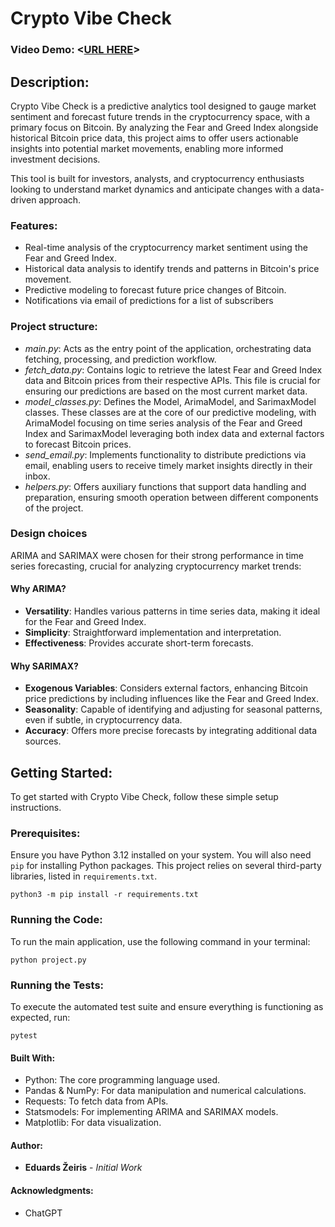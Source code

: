 # Crypto Vibe Check

### Video Demo:  <[URL HERE](https://www.youtube.com/watch?v=D0Iw-dUW0OA)>

## Description:
Crypto Vibe Check is a predictive analytics tool designed to gauge market sentiment and forecast future trends in the cryptocurrency space, with a primary focus on Bitcoin. By analyzing the Fear and Greed Index alongside historical Bitcoin price data, this project aims to offer users actionable insights into potential market movements, enabling more informed investment decisions.

This tool is built for investors, analysts, and cryptocurrency enthusiasts looking to understand market dynamics and anticipate changes with a data-driven approach.

### Features:
- Real-time analysis of the cryptocurrency market sentiment using the Fear and Greed Index.
- Historical data analysis to identify trends and patterns in Bitcoin's price movement.
- Predictive modeling to forecast future price changes of Bitcoin.
- Notifications via email of predictions for a list of subscribers

### Project structure:

- *main.py*: Acts as the entry point of the application, orchestrating data fetching, processing, and prediction workflow.
- *fetch_data.py*: Contains logic to retrieve the latest Fear and Greed Index data and Bitcoin prices from their respective APIs. This file is crucial for ensuring our predictions are based on the most current market data.
- *model_classes.py*: Defines the Model, ArimaModel, and SarimaxModel classes. These classes are at the core of our predictive modeling, with ArimaModel focusing on time series analysis of the Fear and Greed Index and SarimaxModel leveraging both index data and external factors to forecast Bitcoin prices.
- *send_email.py*: Implements functionality to distribute predictions via email, enabling users to receive timely market insights directly in their inbox.
- *helpers.py*: Offers auxiliary functions that support data handling and preparation, ensuring smooth operation between different components of the project.

### Design choices
 ARIMA and SARIMAX were chosen for their strong performance in time series forecasting, crucial for analyzing cryptocurrency market trends:

  #### Why ARIMA?
  - **Versatility**: Handles various patterns in time series data, making it ideal for the Fear and Greed Index.
  - **Simplicity**: Straightforward implementation and interpretation.
  - **Effectiveness**: Provides accurate short-term forecasts.
  #### Why SARIMAX?
  - **Exogenous Variables**: Considers external factors, enhancing Bitcoin price predictions by including influences like the Fear and Greed Index.
  - **Seasonality**: Capable of identifying and adjusting for seasonal patterns, even if subtle, in cryptocurrency data.
  - **Accuracy**: Offers more precise forecasts by integrating additional data sources.


## Getting Started:
To get started with Crypto Vibe Check, follow these simple setup instructions.

### Prerequisites:
Ensure you have Python 3.12 installed on your system. You will also need `pip` for installing Python packages. This project relies on several third-party libraries, listed in `requirements.txt`.

```python3 -m pip install -r requirements.txt```


### Running the Code:
To run the main application, use the following command in your terminal:

```python project.py```

### Running the Tests:
To execute the automated test suite and ensure everything is functioning as expected, run:

```pytest```

#### Built With:
- Python: The core programming language used.
- Pandas & NumPy: For data manipulation and numerical calculations.
- Requests: To fetch data from APIs.
- Statsmodels: For implementing ARIMA and SARIMAX models.
- Matplotlib: For data visualization.

#### Author:
- **Eduards Žeiris** - *Initial Work*


#### Acknowledgments:
- ChatGPT
